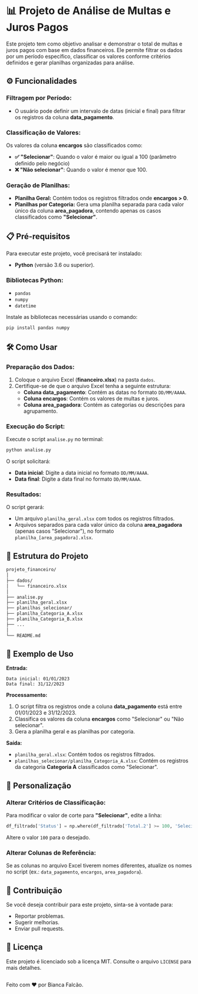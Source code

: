 # 📊 Projeto de Análise de Multas e Juros Pagos

Este projeto tem como objetivo analisar e demonstrar o total de multas e juros pagos com base em dados financeiros. Ele permite filtrar os dados por um período específico, classificar os valores conforme critérios definidos e gerar planilhas organizadas para análise.

## ⚙️ Funcionalidades

### Filtragem por Período:

- O usuário pode definir um intervalo de datas (inicial e final) para filtrar os registros da coluna **data_pagamento**.

### Classificação de Valores:

Os valores da coluna **encargos** são classificados como:

- **✅ "Selecionar"**: Quando o valor é maior ou igual a 100 (parâmetro definido pelo negócio)
- **❌ "Não selecionar"**: Quando o valor é menor que 100.

### Geração de Planilhas:

- **Planilha Geral:** Contém todos os registros filtrados onde **encargos > 0**.
- **Planilhas por Categoria:** Gera uma planilha separada para cada valor único da coluna **area_pagadora**, contendo apenas os casos classificados como **"Selecionar"**.

## 📋 Pré-requisitos

Para executar este projeto, você precisará ter instalado:

- **Python** (versão 3.6 ou superior).

### Bibliotecas Python:

- `pandas`
- `numpy`
- `datetime`

Instale as bibliotecas necessárias usando o comando:

```bash
pip install pandas numpy
```

## 🛠️ Como Usar

### Preparação dos Dados:

1. Coloque o arquivo Excel (**financeiro.xlsx**) na pasta `dados`.
2. Certifique-se de que o arquivo Excel tenha a seguinte estrutura:
   - **Coluna data_pagamento**: Contém as datas no formato `DD/MM/AAAA`.
   - **Coluna encargos**: Contém os valores de multas e juros.
   - **Coluna area_pagadora**: Contém as categorias ou descrições para agrupamento.

### Execução do Script:

Execute o script `analise.py` no terminal:

```bash
python analise.py
```

O script solicitará:

- **Data inicial**: Digite a data inicial no formato `DD/MM/AAAA`.
- **Data final**: Digite a data final no formato `DD/MM/AAAA`.

### Resultados:

O script gerará:

- Um arquivo `planilha_geral.xlsx` com todos os registros filtrados.
- Arquivos separados para cada valor único da coluna **area_pagadora** (apenas casos "Selecionar"), no formato `planilha_[area_pagadora].xlsx`.

## 📂 Estrutura do Projeto

```bash
projeto_financeiro/
│
├── dados/
│   └── financeiro.xlsx          
│
├── analise.py         
├── planilha_geral.xlsx           
├── planilhas_selecionar/         
├── planilha_Categoria_A.xlsx
├── planilha_Categoria_B.xlsx
├── ...
│
└── README.md                     
```

## 📄 Exemplo de Uso

**Entrada:**

```plaintext
Data inicial: 01/01/2023
Data final: 31/12/2023
```

**Processamento:**

1. O script filtra os registros onde a coluna **data_pagamento** está entre 01/01/2023 e 31/12/2023.
2. Classifica os valores da coluna **encargos** como "Selecionar" ou "Não selecionar".
3. Gera a planilha geral e as planilhas por categoria.

**Saída:**

- `planilha_geral.xlsx`: Contém todos os registros filtrados.
- `planilhas_selecionar/planilha_Categoria_A.xlsx`: Contém os registros da categoria **Categoria A** classificados como "Selecionar".

## 🎨 Personalização

### Alterar Critérios de Classificação:

Para modificar o valor de corte para **"Selecionar"**, edite a linha:

```python
df_filtrado['Status'] = np.where(df_filtrado['Total.2'] >= 100, 'Selecionar', 'Não selecionar')
```

Altere o valor `100` para o desejado.

### Alterar Colunas de Referência:

Se as colunas no arquivo Excel tiverem nomes diferentes, atualize os nomes no script (ex.: `data_pagamento`, `encargos`, `area_pagadora`).

## 🤝 Contribuição

Se você deseja contribuir para este projeto, sinta-se à vontade para:

- Reportar problemas.
- Sugerir melhorias.
- Enviar pull requests.

## 📄 Licença

Este projeto é licenciado sob a licença MIT. Consulte o arquivo `LICENSE` para mais detalhes.

##

Feito com ❤️ por Bianca Falcão.
